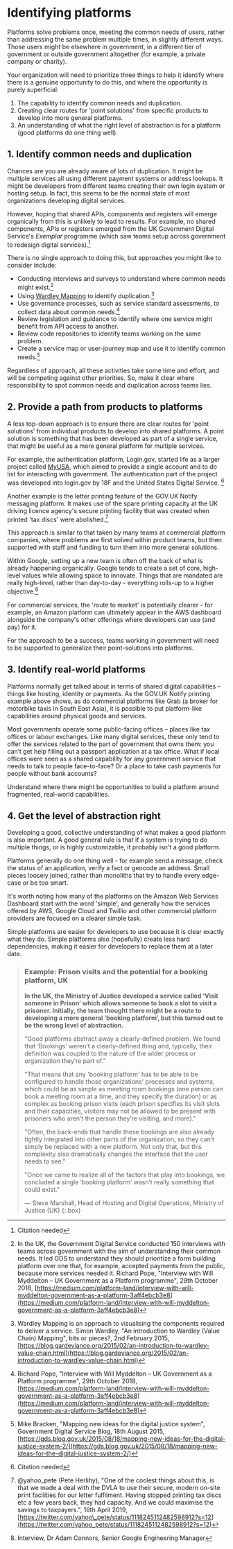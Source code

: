 # Identifying platforms

Platforms solve problems once, meeting the common needs of users, rather than addressing the same problem multiple times, in slightly different ways. Those users might be elsewhere in government, in a different tier of government or outside government altogether (for example, a private company or charity).

Your organization will need to prioritize three things to help it identify where there is a genuine opportunity to do this, and where the opportunity is purely superficial:

1. The capability to identify common needs and duplication.
2. Creating clear routes for 'point solutions' from specific products to develop into more general platforms.
3. An understanding of what the right level of abstraction is for a platform  (good platforms do one thing well).

## 1. Identify common needs and duplication

Chances are you are already aware of lots of duplication. It might be multiple services all using different payment systems or address lookups. It might be developers from different teams creating their own login system or hosting setup. In fact, this seems to be the normal state of most organizations developing digital services.

However, hoping that shared APIs, components and registers will emerge organically from this is unlikely to lead to results. For example, no shared components, APIs or registers emerged from the UK Government Digital Service's _Exemplar_ programme (which saw teams setup across government to redesign digital services).[^1]

There is no single approach to doing this, but approaches you might like to consider include:

* Conducting interviews and surveys to understand where common needs might exist.[^2]
* Using [Wardley Mapping](#) to identify duplication.[^3]
* Use governance processes, such as service standard assessments, to collect data about common needs.[^4]
* Review legislation and guidance to identify where one service might benefit from API access to another.
* Review code repositories to identify teams working on the same problem.
* Create a service map or user-journey map and use it to identify common needs.[^5]

Regardless of approach, all these activities take some time and effort, and will be competing against other priorities. So, make it clear where responsibility to spot common needs and duplication across teams lies.

## 2. Provide a path from products to platforms

A less top-down approach is to ensure there are clear routes for 'point solutions' from individual products to develop into shared platforms. A point solution is something that has been developed as part of a single service, that might be useful as a more general platform for multiple services.

For example, the authentication platform, Login.gov, started life as a larger project called [MyUSA](#), which aimed to provide a single account and to do list for interacting with government. The authentication part of the project was developed into login.gov by 18F and the United States Digital Service. [^6]

Another example is the letter printing feature of the GOV.UK Notify messaging platform. It makes use of the spare printing capacity at the UK driving licence agency's secure printing facility that was created when printed 'tax discs' were abolished.[^7]

This approach is similar to that taken by many teams at commercial platform companies, where problems are first solved within product teams, but then supported with staff and funding to turn them into more general solutions.

Within Google, setting up a new team is often off the back of what is already happening organically. Google tends to create a set of core, high-level values while allowing space to innovate. Things that are mandated are really high-level, rather than day-to-day - everything rolls-up to a higher objective.[^8]

For commercial services, the 'route to market' is potentially clearer - for example, an Amazon platform can ultimately appear in the AWS dashboard alongside the company's other offerings where developers can use (and pay) for it.

For the approach to be a success, teams working in government will need to be supported to generalize their point-solutions into platforms.

## 3. Identify real-world platforms

Platforms normally get talked about in terms of shared digital capabilities – things like hosting, identity or payments. As the GOV.UK Notify printing example above shows, as do commercial platforms like Grab (a broker for motorbike taxis in South East Asia), it is possible to put platform-like capabilities around physical goods and services.

Most governments operate some public-facing offices – places like tax offices or labour exchanges. Like many digital services, these only tend to offer the services related to the part of government that owns them: you can’t get help filling out a passport application at a tax office. What if local offices were seen as a shared capability for any government service that needs to talk to people face-to-face? Or a place to take cash payments for people without bank accounts?

Understand where there might be opportunities to build a platform around fragmented, real-world capabilities.

## 4. Get the level of abstraction right

Developing a good, collective understanding of what makes a good platform is also important. A good general rule is that if a system is trying to do multiple things, or is highly customizable, it probably isn't a good platform.

Platforms generally do one thing well - for example send a message, check the status of an application, verify a fact or geocode an address. Small pieces loosely joined, rather than monoliths that try to handle every edge-case or be too smart.

It's worth noting how many of the platforms on the Amazon Web Services Dashboard start with the word 'simple', and generally how the services offered by AWS, Google Cloud and Twillio and other commercial platform providers are focused on a clearer simple task.

Simple platforms are easier for developers to use because it is clear exactly what they do. Simple platforms also (hopefully) create less hard dependencies, making it easier for developers to replace them at a later date.

> ### Example: Prison visits and the potential for a booking platform, UK
> 
> **In the UK, the Ministry of Justice developed a service called ‘Visit someone in Prison’ which allows someone to book a slot to visit a prisoner. Initially, the team thought there might be a route to developing a more general ‘booking platform’, but this turned out to be the wrong level of abstraction.**
> 
> "Good platforms abstract away a clearly-defined problem. We found that ‘Bookings’ weren’t a clearly-defined thing and, typically, their definition was coupled to the nature of the wider process or organization they’re part of."
> 
> "That means that any 'booking platform' has to be able to be configured to handle those organizations’ processes and systems, which could be as simple as meeting room bookings (one person can book a meeting room at a time, and they specify the duration) or as complex as booking prison visits (each prison specifies its visit slots and their capacities, visitors may not be allowed to be present with prisoners who aren’t the person they’re visiting, and more)."
> 
> "Often, the back-ends that handle these bookings are also already tightly integrated into other parts of the organization, so they can’t simply be replaced with a new platform. Not only that, but this complexity also dramatically changes the interface that the user needs to see."
> 
> "Once we came to realize all of the factors that play into bookings, we concluded a single ‘booking platform’ wasn’t really something that could exist."
> 
> — Steve Marshall, Head of Hosting and Digital Operations, Ministry of Justice (UK)
{:.box}

[^1]:   Citation needed

[^2]:   In the UK, the Government Digital Service conducted 150 interviews with teams across government with the aim of understanding their common needs. It led GDS to understand they should prioritize a form building platform over one that, for example, accepted payments from the public, because more services needed it. Richard Pope, "Interview with Will Myddelton – UK Government as a Platform programme", 29th October 2018, [https://medium.com/platform-land/interview-with-will-myddelton-government-as-a-platform-3aff4ebcb3e8](https://medium.com/platform-land/interview-with-will-myddelton-government-as-a-platform-3aff4ebcb3e8)

[^3]:   Wardley Mapping is an approach to visualising the components required to deliver a service. Simon Wardley, "An introduction to Wardley (Value Chain) Mapping", bits or pieces?, 2nd February 2015, [https://blog.gardeviance.org/2015/02/an-introduction-to-wardley-value-chain.html](https://blog.gardeviance.org/2015/02/an-introduction-to-wardley-value-chain.html)

[^4]:   Richard Pope, "Interview with Will Myddelton – UK Government as a Platform programme", 29th October 2018, [https://medium.com/platform-land/interview-with-will-myddelton-government-as-a-platform-3aff4ebcb3e8](https://medium.com/platform-land/interview-with-will-myddelton-government-as-a-platform-3aff4ebcb3e8)

[^5]:   Mike Bracken, "Mapping new ideas for the digital justice system", Government Digital Service Blog, 18th August 2015, [https://gds.blog.gov.uk/2015/08/18/mapping-new-ideas-for-the-digital-justice-system-2/](https://gds.blog.gov.uk/2015/08/18/mapping-new-ideas-for-the-digital-justice-system-2/)

[^6]:   Citation needed

[^7]:   @yahoo_pete (Pete Herlihy), "One of the coolest things about this, is that we made a deal with the DVLA to use their secure, modern on-site print facilities for our letter fulfilment. Having stopped printing tax discs etc a few years back, they had capacity. And we could maximise the savings to taxpayers.", 16th April 2019, [https://twitter.com/yahoo\_pete/status/1118245112482598912?s=12](https://twitter.com/yahoo_pete/status/1118245112482598912?s=12)

[^8]:   Interview, Dr Adam Connors, Senior Google Engineering Manager
